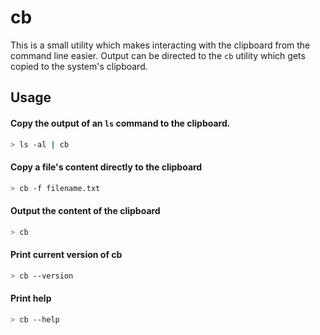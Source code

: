 # cb

This is a small utility which makes interacting with the clipboard from the command line easier. Output can be directed to the `cb` utility which gets copied to the system's clipboard.

## Usage

#### Copy the output of an `ls` command to the clipboard.

```bash
> ls -al | cb
```

#### Copy a file's content directly to the clipboard

```bash
> cb -f filename.txt
```

#### Output the content of the clipboard
```bash
> cb
```

#### Print current version of cb
```bash
> cb --version
```

#### Print help
```bash
> cb --help
```